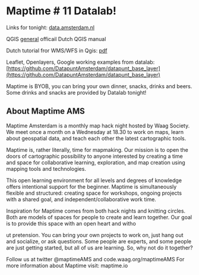 # Maptime # 11 Datalab!

Links for tonight:
[data.amsterdam.nl](data.amsterdam.nl)


QGIS [general](http://www.qgis.org/nl/docs/index.html) officail Dutch QGIS manual

Dutch tutorial fror WMS/WFS in Qgis:
[pdf](/qgis_-_webservices.pdf)

Leaflet, Openlayers, Google working examples from datalab:
[https://github.com/DatapuntAmsterdam/datapunt_base_layer](https://github.com/DatapuntAmsterdam/datapunt_base_layer)



Maptime is BYOB,  you can bring your own dinner, snacks, drinks and beers. Some drinks and snacks are provided by Datalab tonight!


## About Maptime AMS

Maptime Amsterdam is a monthly map hack night hosted by Waag Society. We meet once a month on a Wednesday at 18.30 to work on maps, learn about geospatial data, and teach each other the latest cartographic tools.

Maptime is, rather literally, time for mapmaking. Our mission is to open the doors of cartographic possibility to anyone interested by creating a time and space for collaborative learning, exploration, and map creation using mapping tools and technologies.

This open learning environment for all levels and degrees of knowledge offers intentional support for the beginner. Maptime is simultaneously flexible and structured: creating space for workshops, ongoing projects with a shared goal, and independent/collaborative work time.

Inspiration for Maptime comes from both hack nights and knitting circles. Both are models of spaces for people to create and learn together. Our goal is to provide this space with an open heart and witho

ut pretension. You can bring your own projects to work on, just hang out and socialize, or ask questions. Some people are experts, and some people are just getting started, but all of us are learning. So, why not do it together?

Follow us at twitter @maptimeAMS and code.waag.org/maptimeAMS
For more information about Maptime visit: maptime.io

